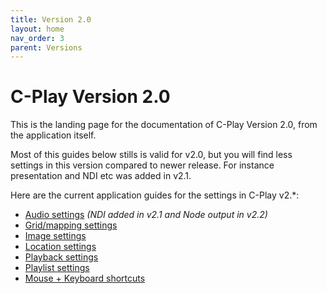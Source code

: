 ```yaml
---
title: Version 2.0
layout: home
nav_order: 3
parent: Versions
---
```


# C-Play Version 2.0

This is the landing page for the documentation of C-Play Version 2.0, from the application itself.

Most of this guides below stills is valid for v2.0, but you will find less settings in this version compared to newer release. For instance presentation and NDI etc was added in v2.1.

Here are the current application guides for the settings in C-Play v2.*:

 - [Audio settings](../guides/settings/audio) *(NDI added in v2.1 and Node output in v2.2)*
 - [Grid/mapping settings](../guides/settings/grid)
 - [Image settings](../guides/settings/image)
 - [Location settings](../guides/settings/location)
 - [Playback settings](../guides/settings/playback)
 - [Playlist settings](../guides/settings/playlist)
 - [Mouse + Keyboard shortcuts](../guides/settings/shortcuts_mouse_keys)